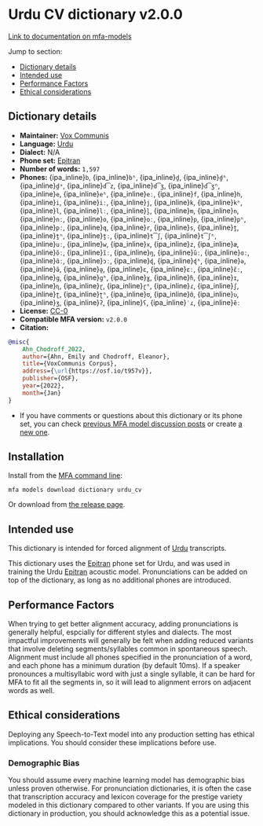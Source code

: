 
# Urdu CV dictionary v2.0.0

[Link to documentation on mfa-models](https://mfa-models.readthedocs.io/en/main/dictionary/urdu_cv.html)

Jump to section:

- [Dictionary details](#dictionary-details)
- [Intended use](#intended-use)
- [Performance Factors](#performance-factors)
- [Ethical considerations](#ethical-considerations)

## Dictionary details

- **Maintainer:** [Vox Communis](https://osf.io/t957v/)
- **Language:** [Urdu](https://en.wikipedia.org/wiki/Urdu)
- **Dialect:** N/A
- **Phone set:** [Epitran](https://github.com/dmort27/epitran)
- **Number of words:** `1,597`
- **Phones:** {ipa_inline}`b`, {ipa_inline}`bʱ`, {ipa_inline}`d̪`, {ipa_inline}`d̪ʱ`, {ipa_inline}`d̪ᵊ`, {ipa_inline}`d͡z`, {ipa_inline}`d͡ʒ`, {ipa_inline}`d͡ʒʱ`, {ipa_inline}`e`, {ipa_inline}`eʱ`, {ipa_inline}`eː`, {ipa_inline}`f`, {ipa_inline}`h`, {ipa_inline}`i`, {ipa_inline}`iː`, {ipa_inline}`j`, {ipa_inline}`k`, {ipa_inline}`kʰ`, {ipa_inline}`l`, {ipa_inline}`lː`, {ipa_inline}`l̪`, {ipa_inline}`m`, {ipa_inline}`n`, {ipa_inline}`nː`, {ipa_inline}`o`, {ipa_inline}`oː`, {ipa_inline}`p`, {ipa_inline}`pʰ`, {ipa_inline}`pː`, {ipa_inline}`q`, {ipa_inline}`r`, {ipa_inline}`s`, {ipa_inline}`t̪`, {ipa_inline}`t̪ʰ`, {ipa_inline}`t̪ː`, {ipa_inline}`t͡ʃ`, {ipa_inline}`t͡ʃʰ`, {ipa_inline}`uː`, {ipa_inline}`w`, {ipa_inline}`x`, {ipa_inline}`z`, {ipa_inline}`æ`, {ipa_inline}`õː`, {ipa_inline}`ĩː`, {ipa_inline}`ŋ`, {ipa_inline}`ũː`, {ipa_inline}`ɑː`, {ipa_inline}`ɑ̃ː`, {ipa_inline}`ɔː`, {ipa_inline}`ɖ`, {ipa_inline}`ɖʱ`, {ipa_inline}`ə`, {ipa_inline}`ə̃`, {ipa_inline}`ə̯`, {ipa_inline}`ɛ`, {ipa_inline}`ɛː`, {ipa_inline}`ɛ̃ː`, {ipa_inline}`ɡ`, {ipa_inline}`ɡʱ`, {ipa_inline}`ɣ`, {ipa_inline}`ɦ`, {ipa_inline}`ɪ`, {ipa_inline}`ɳ`, {ipa_inline}`ɽ`, {ipa_inline}`ɽʱ`, {ipa_inline}`ɾ`, {ipa_inline}`ʃ`, {ipa_inline}`ʈ`, {ipa_inline}`ʈʰ`, {ipa_inline}`ʊ`, {ipa_inline}`ʊ̃`, {ipa_inline}`ʋ`, {ipa_inline}`ʒ`, {ipa_inline}`ʔ`, {ipa_inline}`ʕ`, {ipa_inline}`ˈɾ`, {ipa_inline}`ẽː`
- **License:** [CC-0](https://creativecommons.org/publicdomain/zero/1.0/)
- **Compatible MFA version:** `v2.0.0`
- **Citation:**

```bibtex
@misc{
	Ahn_Chodroff_2022,
	author={Ahn, Emily and Chodroff, Eleanor},
	title={VoxCommunis Corpus},
	address={\url{https://osf.io/t957v}},
	publisher={OSF},
	year={2022},
	month={Jan}
}
```

- If you have comments or questions about this dictionary or its phone set, you can check [previous MFA model discussion posts](https://github.com/MontrealCorpusTools/mfa-models/discussions?discussions_q=Urdu+CV+dictionary+v2.0.0) or create [a new one](https://github.com/MontrealCorpusTools/mfa-models/discussions/new).

## Installation

Install from the [MFA command line](https://montreal-forced-aligner.readthedocs.io/en/latest/user_guide/models/index.html):

```
mfa models download dictionary urdu_cv
```

Or download from [the release page](https://github.com/MontrealCorpusTools/mfa-models/releases/tag/dictionary-urdu_cv-v2.0.0).

## Intended use

This dictionary is intended for forced alignment of [Urdu](https://en.wikipedia.org/wiki/Urdu) transcripts.

This dictionary uses the [Epitran](https://github.com/dmort27/epitran) phone set for Urdu, and was used in training the Urdu [Epitran](https://github.com/dmort27/epitran) acoustic model.
Pronunciations can be added on top of the dictionary, as long as no additional phones are introduced.

## Performance Factors

When trying to get better alignment accuracy, adding pronunciations is generally helpful, espcially for different styles and dialects.
The most impactful improvements will generally be felt when adding reduced variants that
involve deleting segments/syllables common in spontaneous speech.  Alignment must include all phones specified in the pronunciation of a word, and each phone has
a minimum duration (by default 10ms). If a speaker pronounces a multisyllabic word with just a single syllable, it can be hard for MFA to fit all the segments in,
so it will lead to alignment errors on adjacent words as well.

## Ethical considerations

Deploying any Speech-to-Text model into any production setting has ethical implications. You should consider these implications before use.

### Demographic Bias

You should assume every machine learning model has demographic bias unless proven otherwise.
For pronunciation dictionaries, it is often the case that transcription accuracy and lexicon coverage for the prestige variety modeled in this dictionary compared to other variants.
If you are using this dictionary in production, you should acknowledge this as a potential issue.
